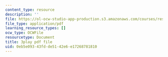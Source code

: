```yaml
---
content_type: resource
description: ''
file: https://ol-ocw-studio-app-production.s3.amazonaws.com/courses/res-18-006-calculus-revisited-single-variable-calculus-fall-2010/0eb5e09343fdde5142e6e17268781810_iM4DRgFqPso.pdf
file_type: application/pdf
learning_resource_types: []
ocw_type: OCWFile
resourcetype: Document
title: 3play pdf file
uid: 0eb5e093-43fd-de51-42e6-e17268781810
---
```

